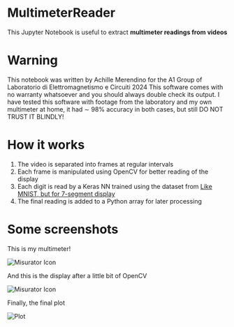 # MultimeterReader
This Jupyter Notebook is useful to extract **multimeter readings from videos**

# Warning
This notebook was written by Achille Merendino for the A1 Group of Laboratorio di Elettromagnetismo e Circuiti 2024
This software comes with no warranty whatsoever and you should always double check its output.
I have tested this software with footage from the laboratory and my own multimeter at home, it had $\sim$ 98% accuracy in both cases, but still DO NOT TRUST IT BLINDLY!

# How it works
1. The video is separated into frames at regular intervals
2. Each frame is manipulated using OpenCV for better reading of the display
3. Each digit is read by a Keras NN trained using the dataset from [Like MNIST, but for 7-segment display](https://connormonahan.net/2020/09/27/seven-segment-display-dataset.html)
4. The final reading is added to a Python array for later processing

# Some screenshots
This is my multimeter!

![Misurator Icon](https://achilleme.com/static/multimeter_reader/multimeter.png?)

And this is the display after a little bit of OpenCV

![Misurator Icon](https://achilleme.com/static/multimeter_reader/display_cv.png?)

Finally, the final plot

![Plot](https://achilleme.com/static/multimeter_reader/plot.png?)
